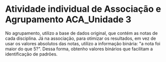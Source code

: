 # Atividade individual de Associação e Agrupamento ACA_Unidade 3
No agrupamento, utilizo a base de dados original, que contém as notas de cada disciplina. Já na associação, para otimizar os resultados, em vez de usar os valores absolutos das notas, utilizo a informação binária: "a nota foi maior do que 5?". Dessa forma, obtenho valores binários que facilitam a identificação de padrões.
